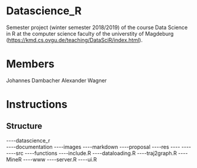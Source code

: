 # Datascience_R

Semester project (winter semester 2018/2019) of the course Data Science in R at the computer science faculty of the universtity of Magdeburg (https://kmd.cs.ovgu.de/teaching/DataSciR/index.html).

# Members

Johannes Dambacher
Alexander Wagner

# Instructions

## Structure

----datascience_r			
	----documentation
		----images
		----markdown
		----proposal
	----res
		----
		----
	----src
		----functions
			----include.R
			----dataloading.R
			----traj2graph.R
		----MineR
			----www
			----server.R
			----ui.R

			

